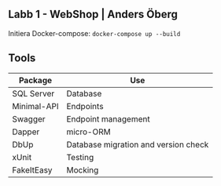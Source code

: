 ## Labb 1 - WebShop | Anders Öberg

Initiera Docker-compose:
`docker-compose up --build`

## Tools
| Package     | Use                                  |
| ----------- | ------------------------------------ |
| SQL Server  | Database                             |
| Minimal-API | Endpoints                            |
| Swagger     | Endpoint management                  |
| Dapper      | micro-ORM                            |
| DbUp        | Database migration and version check |
| xUnit       | Testing                              |
| FakeItEasy  | Mocking                              |
